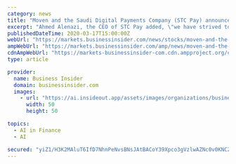 ```yaml
---
category: news
title: "Moven and the Saudi Digital Payments Company (STC Pay) announce Agreement to Collaborate on new Fintech Banking Service"
excerpt: "Ahmed Alenazi, the CEO of STC Pay added, \"we have strived to create the best FinTech service in the Kingdom and the MENA region in Oct 2018 ... Movencorp leads banking-as-a-service innovation in AI/ML driven smart-banking technologies in order to drive financial wellness and smart day-to-day banking capabilities. Movencorp, Inc is the only ..."
publishedDateTime: 2020-03-17T15:00:00Z
webUrl: "https://markets.businessinsider.com/news/stocks/moven-and-the-saudi-digital-payments-company-stc-pay-announce-agreement-to-collaborate-on-new-fintech-banking-service-1029004635"
ampWebUrl: "https://markets.businessinsider.com/amp/news/moven-and-the-saudi-digital-payments-company-stc-pay-announce-agreement-to-collaborate-on-new-fintech-banking-service-1029004635"
cdnAmpWebUrl: "https://markets-businessinsider-com.cdn.ampproject.org/c/s/markets.businessinsider.com/amp/news/moven-and-the-saudi-digital-payments-company-stc-pay-announce-agreement-to-collaborate-on-new-fintech-banking-service-1029004635"
type: article

provider:
  name: Business Insider
  domain: businessinsider.com
  images:
    - url: "https://ai.insideout.app/assets/images/organizations/businessinsider.com-50x50.jpg"
      width: 50
      height: 50

topics:
  - AI in Finance
  - AI

secured: "yiZ1/H3K2MAluT6IfD7NhnPeNvsBNsJAtBACoY39Xpco3gVzlwAZNc0v0KNCZRjWt++XABs9k0WEs/Ix0u8xb3LDe20mjnmSuS62LbTz2QFpyLqfzVdxF7sqShwR0JGYdF5KI+aXXuYkbSTxko6MuZPFDW9oH7U0//oZ1gkJCNLcTH7eQE0Fq4EOuAlHwSty9Y32DwPPGqqiZW4liz/RABndfyebh22Q+J58UqfOzhyrxopqjAkzoydki32/3p/6ua0DeIM/oszOQlBRfu3o9s1bX6t66w4mLfyOinPFOcgqVj1l/A5Awt3MosPSXzGc;nHBQMBK5rOY2Y/A+RHmiYg=="
---
```


